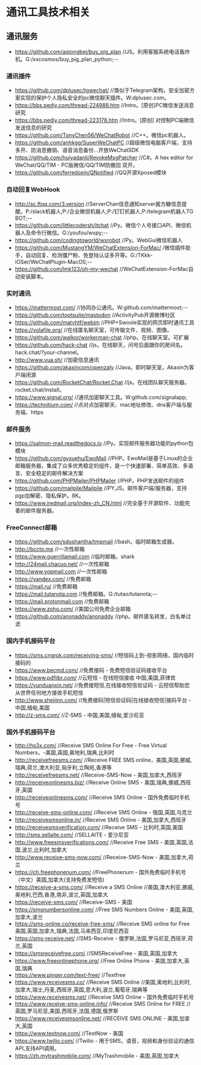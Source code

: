 # 通讯工具技术相关
## 通讯服务
- https://github.com/aqiongbei/buy_pig_plan    //JS。利用客服系统电话轰炸机。G:/xxcosmos/buy_pig_plan_python;--
### 通讯插件
- https://github.com/dplusec/tgwechat/    //类似于Telegram架构，安全加密方案实现的保护个人隐私安全的pc微信聊天插件。W:dplusec.com。
- https://bbs.pediy.com/thread-224988.htm    //Intro。[原创]PC微信发送消息研究
- https://bbs.pediy.com/thread-223178.htm    //Intro。[原创] 对控制PC端微信发送信息的研究
- https://github.com/TonyChen56/WeChatRobot    //C++。微信pc机器人。
- https://github.com/anhkgg/SuperWeChatPC    //超级微信电脑客户端，支持多开、防消息撤销、语音消息备份...开放WeChatSDK
- https://github.com/huiyadanli/RevokeMsgPatcher    //C#。A hex editor for WeChat/QQ/TIM - PC版微信/QQ/TIM防撤回 双开。
- https://github.com/ferredoxin/QNotified    //QQ开源Xposed模块
### 自动回复WebHook
- http://sc.ftqq.com/3.version    //ServerChan信息通知server酱方糖信息提醒。P:/slack机器人;P:/企业微信机器人;P:/钉钉机器人;P:/telegram机器人TG BOT;--
- https://github.com/littlecodersh/itchat    //Py。微信个人号接口API、微信机器人及命令行微信。G:/youfou/wxpy;--
- https://github.com/codingtoworld/wxrobot    //Py。WebGui微信机器人
- https://github.com/MustangYM/WeChatExtension-ForMac/    /微信插件助手，自动回复、检测僵尸粉、免登陆认证多开等。G:/TKkk-iOSer/WeChatPlugin-MacOS;--
- https://github.com/lmk123/oh-my-wechat    //WeChatExtension-ForMac自动安装脚本。
### 实时通讯
- https://mattermost.com/    //协同办公通讯。W:github.com/mattermost;--
- https://github.com/tootsuite/mastodon    //ActivityPub开源微博社区
- https://github.com/matyhtf/webim    //PHP+Swoole实现的网页即时通讯工具
- https://volafile.org/    //在线匿名聊天室，可传输文件、视频、图像。
- https://github.com/walkor/workerman-chat    //php。在线聊天室。可扩展
- https://github.com/hack-chat    //js。在线聊天，问号后面跟你的房间名。hack.chat/?your-channel。
- http://www.vua.sh/    //加密信息通讯
- https://github.com/akaxincom/openzaly    //Java。即时聊天室，Akaxin为客户端闭源
- https://github.com/RocketChat/Rocket.Chat    //js。在线团队聊天服务器。rocket.chat/install。
- https://www.signal.org/    //通讯加密聊天工具。W:github.com/signalapp;
- https://technitium.com/    //点对点加密聊天、mac地址修改、dns客户端与服务端、https
### 邮件服务
- https://salmon-mail.readthedocs.io    //Py。实现邮件服务器功能的python包模块
- https://github.com/gyxuehu/EwoMail    //PHP。EwoMail是基于Linux的企业邮箱服务器，集成了众多优秀稳定的组件，是一个快速部署、简单高效、多语言、安全稳定的邮件解决方案
- https://github.com/PHPMailer/PHPMailer    //PHP。PHP发送邮件的组件
- https://github.com/mailpile/Mailpile    //PY,JS。邮件客户端/服务器，支持pgp加解密、隐私保护。8K。
- https://www.iredmail.org/index-zh_CN.html    //完全基于开源软件、功能完善的邮件服务器。
### FreeConnect邮箱
- https://github.com/sdushantha/tmpmail    //bash。临时邮箱生成器。
- http://bccto.me    //一次性邮箱
- https://www.guerrillamail.com    //临时邮箱，shark
- http://24mail.chacuo.net/    //一次性邮箱
- http://www.yopmail.com    //一次性邮箱
- https://yandex.com/    //免费邮箱
- https://mail.ru/    //免费邮箱
- https://mail.tutanota.com    //免费邮箱。G:/tutao/tutanota;--
- https://mail.protonmail.com    //免费邮箱
- https://www.zoho.com/    //美国公司免费企业邮箱
- https://github.com/anonaddy/anonaddy    //php。邮件匿名转发，白名单过滤
### 国内手机接码平台
- https://sms.cngrok.com/receiving-sms/    //短信码上到-掠影网络，国内临时接码的
- https://www.becmd.com/    //免费接码 - 免费短信验证码接收平台
- https://www.pdflibr.com/    //云短信 - 在线短信接收 中国,美国,菲律宾
- https://yunduanxin.net/    //免费接短信,在线接收短信验证码 - 云短信帮助您从世界任何地方接收手机短信
- http://www.shejiinn.com/    //免费接码|短信验证码|在线接收短信|接码平台 - 中国,缅甸,美国
- http://z-sms.com/    //Z-SMS - 中国,美国,缅甸,爱沙尼亚
### 国外手机接码平台
- http://hs3x.com/    //Receive SMS Online For Free - Free Virtual Numbers，-美国,英国,奥地利,瑞典,比利时
- http://receivefreesms.com/    //Receive FREE SMS online，美国,英国,挪威,瑞典,荷兰,澳大利亚,匈牙利,立陶宛,香港等
- http://receivefreesms.net/    //Receive-SMS-Now - 美国,加拿大,西班牙
- http://receiveonlinesms.biz/    //Receive Online SMS - 美国,瑞典,挪威,西班牙,英国
- http://receiveonlinesms.com/    //Receive SMS Online - 国外免费临时手机号
- http://receive-sms-online.com/    //Receive SMS Online - 俄国,英国,乌克兰
- http://receivesmsonline.in/    //Receive SMS Online - 美国,加拿大,西班牙
- http://receivesmsverification.com/    //Receive SMS - 比利时,英国,美国
- http://sms.sellaite.com/    //SELLAITE - 爱沙尼亚
- http://www.freesmsverifications.com/    //Receive Free SMS - 美国,英国,法国,波兰,比利时,加拿大
- http://www.receive-sms-now.com/    //Receive-SMS-Now - 美国,加拿大,荷兰
- https://ch.freephonenum.com/    //FreePhonenum - 国外免费临时手机号（中文）美国,加拿大(支持免费发短信)
- https://receive-a-sms.com/    //Receive a SMS Online    //美国,澳大利亚,挪威,奥地利,巴西,香港,南非,波兰,英国,加拿大
- https://receive-sms.com/    //Receive-SMS - 美国
- https://smsnumbersonline.com/    //Free SMS Numbers Online - 美国,英国,加拿大,波兰
- https://sms-online.co/receive-free-sms/    //Receive SMS online for Free 美国,英国,加拿大,瑞典,法国,马来西亚,印度尼西亚
- https://sms-receive.net/    //SMS-Receive - 俄罗斯,法国,罗马尼亚,西班牙,荷兰,英国
- https://smsreceivefree.com/    //SMSReceiveFree - 美国,英国,加拿大
- https://www.freeonlinephone.org/    //Free Online Phone - 美国,加拿大,英国,瑞典
- https://www.pinger.com/text-free/    //Textfree
- https://www.receivesms.co/    //Receive SMS Online    //美国,奥地利,比利时,加拿大,瑞士,丹麦,西班牙,英国,意大利,波兰,葡萄牙,瑞典等
- https://www.receivesms.net/    //Receive SMS Online - 国外免费临时手机号
- https://www.receive-sms-online.info/    //Receive SMS Online for FREE    //英国,罗马尼亚,美国,西班牙,法国,德国,俄罗斯
- https://www.receivesmsonline.net/    //RECEIVE SMS ONLINE - 美国,加拿大,英国
- https://www.textnow.com/    //TextNow - 美国
- https://www.twilio.com/    //Twilio - 用于SMS，语音，视频和身份验证的通信API,支持API调用。
- https://zh.mytrashmobile.com/    //MyTrashmobile - 美国,英国,加拿大